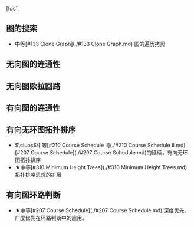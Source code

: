 [toc]

## 图的搜索

* 中等[#133 Clone Graph](./#133 Clone Graph.md)    图的遍历拷贝

## 无向图的连通性



## 无向图欧拉回路



## 有向图的连通性



## 有向无环图拓扑排序

* $\clubs$中等[#210 Course Schedule II](./#210 Course Schedule II.md)    [#207 Course Schedule](./#207 Course Schedule.md)的延续，有向无环图拓扑排序
* $\bigstar$中等[#310 Minimum Height Trees](./#310 Minimum Height Trees.md)    拓扑排序思想的扩展

## 有向图环路判断

* $\bigstar$中等[#207 Course Schedule](./#207 Course Schedule.md)    深度优先、广度优先在环路判断中的应用。
